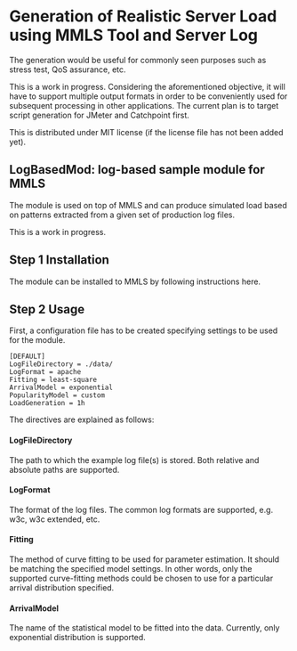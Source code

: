 # Generation of Realistic Server Load using MMLS Tool and Server Log

The generation would be useful for commonly seen purposes such as stress test, QoS assurance, etc.

This is a work in progress.  Considering the aforementioned objective, it will have to support multiple output formats in order to be conveniently used for subsequent processing in other applications.  The current plan is to target script generation for JMeter and Catchpoint first. 

This is distributed under MIT license (if the license file has not been added yet).

## LogBasedMod: log-based sample module for MMLS

The module is used on top of MMLS and can produce simulated load based on patterns extracted from a given set of production log files.

This is a work in progress.

## Step 1 Installation

The module can be installed to MMLS by following instructions here.

## Step 2 Usage

First, a configuration file has to be created specifying settings to be used for the module.

```no-highlight
[DEFAULT]
LogFileDirectory = ./data/
LogFormat = apache
Fitting = least-square
ArrivalModel = exponential
PopularityModel = custom
LoadGeneration = 1h
```

The directives are explained as follows:

#### LogFileDirectory
The path to which the example log file(s) is stored.  Both relative and absolute paths are supported.
    
#### LogFormat
The format of the log files.  The common log formats are supported, e.g. w3c, w3c extended, etc.

#### Fitting
The method of curve fitting to be used for parameter estimation.  It should be matching the specified model settings.  In other words, only the supported curve-fitting methods could be chosen to use for a particular arrival distribution specified.

#### ArrivalModel
The name of the statistical model to be fitted into the data.  Currently, only exponential distribution is supported.
